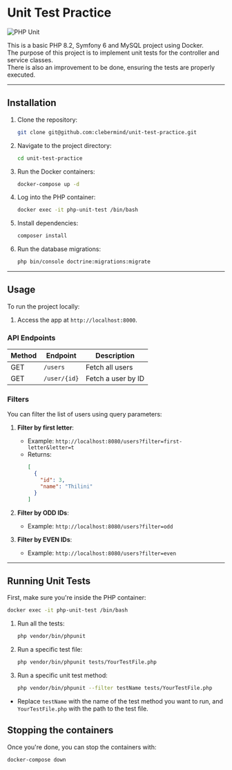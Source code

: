 # Unit Test Practice
![PHP Unit](https://www.ashleysheridan.co.uk/img/articles/PHP_Logo_PHP_Unit.png)

This is a basic PHP 8.2, Symfony 6 and MySQL project using Docker.<br>
The purpose of this project is to implement unit tests for the controller and service classes.<br>
There is also an improvement to be done, ensuring the tests are properly executed.

---

## Installation

1. Clone the repository:
    ```bash
    git clone git@github.com:clebermind/unit-test-practice.git
    ```

2. Navigate to the project directory:
    ```bash
    cd unit-test-practice
    ```

3. Run the Docker containers:
    ```bash
    docker-compose up -d
    ```

4. Log into the PHP container:
    ```bash
    docker exec -it php-unit-test /bin/bash
    ```

5. Install dependencies:
    ```bash
    composer install
    ```

6. Run the database migrations:
    ```bash
    php bin/console doctrine:migrations:migrate
    ```

---

## Usage

To run the project locally:

1. Access the app at `http://localhost:8000`.

### API Endpoints

| Method | Endpoint          | Description            |
|--------|-------------------|------------------------|
| GET    | `/users`           | Fetch all users        |
| GET    | `/user/{id}`       | Fetch a user by ID     |

### Filters

You can filter the list of users using query parameters:

1. **Filter by first letter**:
   - Example: `http://localhost:8080/users?filter=first-letter&letter=t`
   - Returns:
     ```json
     [
       {
         "id": 3,
         "name": "Thilini"
       }
     ]
     ```

2. **Filter by ODD IDs**:
   - Example: `http://localhost:8080/users?filter=odd`

3. **Filter by EVEN IDs**:
   - Example: `http://localhost:8080/users?filter=even`

---

## Running Unit Tests

First, make sure you're inside the PHP container:
   ```bash
   docker exec -it php-unit-test /bin/bash
   ```

1. Run all the tests:
   ```bash
   php vendor/bin/phpunit
   ```

2. Run a specific test file:
   ```bash
   php vendor/bin/phpunit tests/YourTestFile.php
   ```

3. Run a specific unit test method:
   ```bash
   php vendor/bin/phpunit --filter testName tests/YourTestFile.php
   ```
- Replace `testName` with the name of the test method you want to run, and `YourTestFile.php` with the path to the test file.

## Stopping the containers
Once you're done, you can stop the containers with:

```bash
docker-compose down
```